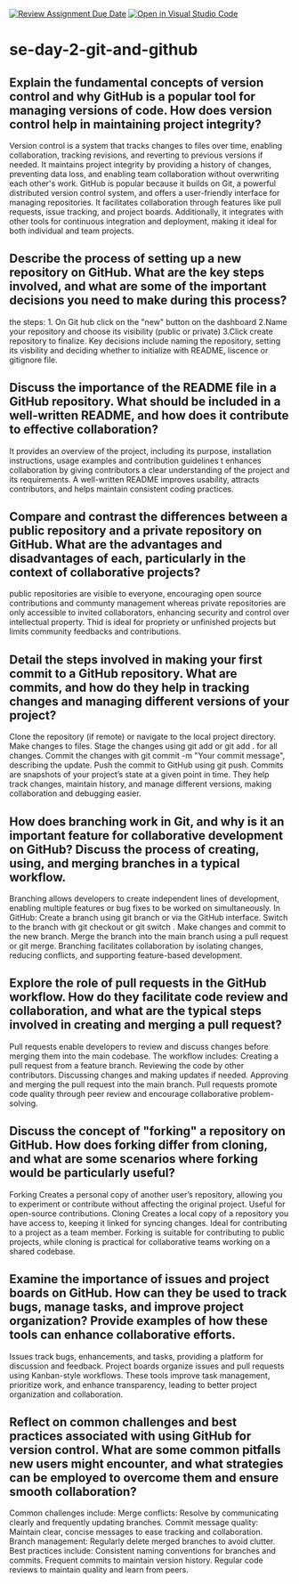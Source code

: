 [![Review Assignment Due Date](https://classroom.github.com/assets/deadline-readme-button-22041afd0340ce965d47ae6ef1cefeee28c7c493a6346c4f15d667ab976d596c.svg)](https://classroom.github.com/a/8wgCKhpZ)
[![Open in Visual Studio Code](https://classroom.github.com/assets/open-in-vscode-2e0aaae1b6195c2367325f4f02e2d04e9abb55f0b24a779b69b11b9e10269abc.svg)](https://classroom.github.com/online_ide?assignment_repo_id=18401838&assignment_repo_type=AssignmentRepo)
# se-day-2-git-and-github
## Explain the fundamental concepts of version control and why GitHub is a popular tool for managing versions of code. How does version control help in maintaining project integrity?
Version control is a system that tracks changes to files over time, enabling collaboration, tracking revisions, and reverting to previous versions if needed. It maintains project integrity by providing a history of changes, preventing data loss, and enabling team collaboration without overwriting each other's work.
GitHub is popular because it builds on Git, a powerful distributed version control system, and offers a user-friendly interface for managing repositories. It facilitates collaboration through features like pull requests, issue tracking, and project boards. Additionally, it integrates with other tools for continuous integration and deployment, making it ideal for both individual and team projects.


## Describe the process of setting up a new repository on GitHub. What are the key steps involved, and what are some of the important decisions you need to make during this process?
the steps: 1. On Git hub click on the "new" button on the dashboard
2.Name your repository and choose its visibility (public or private)
3.Click create repository to finalize.
Key decisions include naming the repository, setting its visbility and deciding whether to initialize with README, liscence or gitignore file.
## Discuss the importance of the README file in a GitHub repository. What should be included in a well-written README, and how does it contribute to effective collaboration?
It provides an overview of the project, including its purpose, installation instructions, usage examples and contribution guidelines t enhances collaboration by giving contributors a clear understanding of the project and its requirements. A well-written README improves usability, attracts contributors, and helps maintain consistent coding practices.
## Compare and contrast the differences between a public repository and a private repository on GitHub. What are the advantages and disadvantages of each, particularly in the context of collaborative projects?
public repositories are visible to everyone, encouraging open source contributions and communty management whereas private repositories are only accessible to invited collaborators, enhancing security and control over intellectual property. Thid is ideal for propriety or unfinished projects but limits community feedbacks and contributions.
## Detail the steps involved in making your first commit to a GitHub repository. What are commits, and how do they help in tracking changes and managing different versions of your project?
Clone the repository (if remote) or navigate to the local project directory.
Make changes to files.
Stage the changes using git add <filename> or git add . for all changes.
Commit the changes with git commit -m "Your commit message", describing the update.
Push the commit to GitHub using git push.
Commits are snapshots of your project’s state at a given point in time. They help track changes, maintain history, and manage different versions, making collaboration and debugging easier.
## How does branching work in Git, and why is it an important feature for collaborative development on GitHub? Discuss the process of creating, using, and merging branches in a typical workflow.
Branching allows developers to create independent lines of development, enabling multiple features or bug fixes to be worked on simultaneously. In GitHub:
Create a branch using git branch <branch-name> or via the GitHub interface.
Switch to the branch with git checkout <branch-name> or git switch <branch-name>.
Make changes and commit to the new branch.
Merge the branch into the main branch using a pull request or git merge.
Branching facilitates collaboration by isolating changes, reducing conflicts, and supporting feature-based development.
## Explore the role of pull requests in the GitHub workflow. How do they facilitate code review and collaboration, and what are the typical steps involved in creating and merging a pull request?
Pull requests enable developers to review and discuss changes before merging them into the main codebase. The workflow includes:
Creating a pull request from a feature branch.
Reviewing the code by other contributors.
Discussing changes and making updates if needed.
Approving and merging the pull request into the main branch.
Pull requests promote code quality through peer review and encourage collaborative problem-solving.
## Discuss the concept of "forking" a repository on GitHub. How does forking differ from cloning, and what are some scenarios where forking would be particularly useful?
Forking Creates a personal copy of another user’s repository, allowing you to experiment or contribute without affecting the original project. Useful for open-source contributions. Cloning Creates a local copy of a repository you have access to, keeping it linked for syncing changes. Ideal for contributing to a project as a team member.
Forking is suitable for contributing to public projects, while cloning is practical for collaborative teams working on a shared codebase.
## Examine the importance of issues and project boards on GitHub. How can they be used to track bugs, manage tasks, and improve project organization? Provide examples of how these tools can enhance collaborative efforts.
Issues track bugs, enhancements, and tasks, providing a platform for discussion and feedback. Project boards organize issues and pull requests using Kanban-style workflows. These tools improve task management, prioritize work, and enhance transparency, leading to better project organization and collaboration.
## Reflect on common challenges and best practices associated with using GitHub for version control. What are some common pitfalls new users might encounter, and what strategies can be employed to overcome them and ensure smooth collaboration?
Common challenges include:
Merge conflicts: Resolve by communicating clearly and frequently updating branches.
Commit message quality: Maintain clear, concise messages to ease tracking and collaboration.
Branch management: Regularly delete merged branches to avoid clutter.
Best practices include:
Consistent naming conventions for branches and commits.
Frequent commits to maintain version history.
Regular code reviews to maintain quality and learn from peers.
